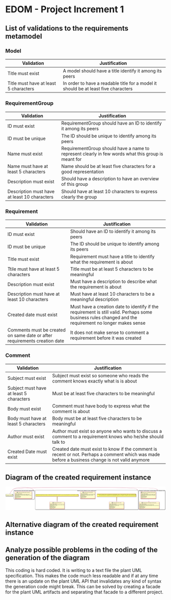 # EDOM - Project Increment 1

## List of validations to the requirements metamodel

### Model

|  Validation                            |  Justification                                                                      |
|----------------------------------------|-------------------------------------------------------------------------------------|
|  Title must exist                      |   A model should have a title identify it among its peers                           |
|  Title must have at least 5 characters | In order to have a readable title for a model it should be at least five characters |

### RequirementGroup

|  Validation                                  |  Justification                                                                                     |
|----------------------------------------------|----------------------------------------------------------------------------------------------------|
|  ID must exist                               | RequirementGroup should have an ID to identify it among its peers                                  |
|  ID must be unique                           | The ID should be unique to identify among its peers                                                |
| Name must exist                              | RequirementGroup should have a name to represent clearly in few words what this group is meant for |
| Name must have at least 5 characters         | Name should be at least five characters for a good representation                                  |
| Description must exist                       | Should have a description to have an overview of this group                                        |
| Description must have at least 10 characters | Should have at least 10 characters to express clearly the group                                    |

### Requirement

|  Validation                                                               |  Justification                                                                                                                                         |
|---------------------------------------------------------------------------|--------------------------------------------------------------------------------------------------------------------------------------------------------|
|  ID must exist                                                            | Should have an ID to identify it among its peers                                                                                                       |
| ID must be unique                                                         | The ID should be unique to identify among its peers                                                                                                    |
|  Title must exist                                                         | Requirement must have a title to identify what the requirement is about                                                                                |
| Ttile must have at least 5 characters                                     | Title must be at least 5 characters to be meaningful                                                                                                   |
| Description must exist                                                    | Must have a description to describe what the requirement is about                                                                                      |
| Description must have at least 10 characters                              | Must have at least 10 characters to be a meaningful description                                                                                        |
| Created date must exist                                                   | Must have a creation date to identify if the requirement is still valid. Perhaps some business rules changed and the requirement no longer makes sense |
| Comments must be created on same date or after requirements creation date | It does not make sense to comment a requirement before it was created                                                                                  |

### Comment

|  Validation                             |  Justification                                                                                                                                  |
|-----------------------------------------|-------------------------------------------------------------------------------------------------------------------------------------------------|
|  Subject must exist                     | Subject must exist so someone who reads the comment knows exactly what is is about                                                              |
| Subject must have at least 5 characters | Must be at least five characters to be meaningful                                                                                               |
| Body must exist                         | Comment must have body to express what the comment is about                                                                                     |
| Body must have at least 5 characters    | Body must be at least five characters to be meaningful                                                                                          |
| Author must exist                       | Author must exist so anyone who wants to discuss a comment to a requirement knows who he/she should talk to                                     |
| Created Date must exist                 | Created date must exist to know if the comment is recent or not. Perhaps a comment which was made before a business change is not valid anymore |

## Diagram of the created requirement instance

![](diagram.png)

## Alternative diagram of the created requirement instance

## Analyze possible problems in the coding of the generation of the diagram

This coding is hard coded. It is writing to a text file the plant UML specification. This makes the code much less readable
and if at any time there is an update on the plant UML API that invalidates any kind of syntax the generation code might break.
This can be solved by creating a facade for the plant UML artifacts and separating that facade to a different project.